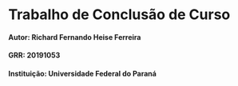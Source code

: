 # Trabalho de Conclusão de Curso
#### Autor: Richard Fernando Heise Ferreira
#### GRR: 20191053
#### Instituição: Universidade Federal do Paraná
